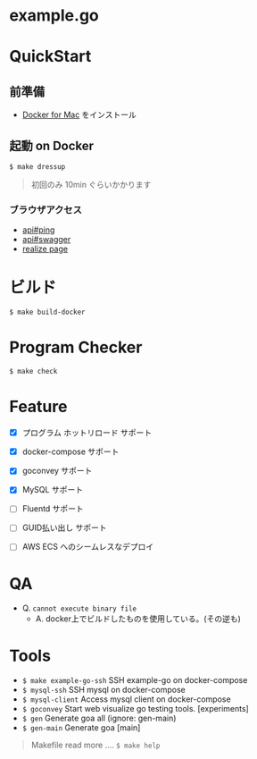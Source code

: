 # example.go


# QuickStart

## 前準備

- [Docker for Mac](https://docs.docker.com/docker-for-mac/) をインストール


## 起動 on Docker

```
$ make dressup

```

> 初回のみ 10min ぐらいかかります


### ブラウザアクセス

- [api#ping](http://localhost:3000/ping)
- [api#swagger](http://localhost:3000/swagger.json)
- [realize page](http://localhost:4000)

# ビルド

```
$ make build-docker
```

# Program Checker

```
$ make check
```

# Feature

- [x] プログラム ホットリロード サポート
- [x] docker-compose サポート
- [x] goconvey サポート
- [x] MySQL サポート
- [ ] Fluentd サポート
- [ ] GUID払い出し サポート
- [ ] AWS ECS へのシームレスなデプロイ


# QA

- Q. `cannot execute binary file`
  - A. docker上でビルドしたものを使用している。(その逆も)

# Tools

- `$ make example-go-ssh` SSH example-go on docker-compose 
- `$ mysql-ssh` SSH mysql on docker-compose
- `$ mysql-client` Access mysql client on docker-compose
- `$ goconvey` Start web visualize go testing tools. [experiments]
- `$ gen` Generate goa all (ignore: gen-main)
- `$ gen-main` Generate goa [main]

> Makefile read more .... `$ make help`
